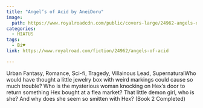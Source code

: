 ```yaml
---
title: "Angel’s of Acid by AneiDoru"
image:
  path: https://www.royalroadcdn.com/public/covers-large/24962-angels-of-acid.jpg
categories:
  - HIATUS
tags:
  - Bi♥
link: https://www.royalroad.com/fiction/24962/angels-of-acid

---
```

Urban Fantasy, Romance, Sci-fi, Tragedy, Villainous Lead, SupernaturalWho would have thought a little jewelry box with weird markings could cause so much trouble? Who is the mysterious woman knocking on Hex’s door to return something Hex bought at a flea market? That little demon girl, who is she? And why does she seem so smitten with Hex? (Book 2 Completed)

